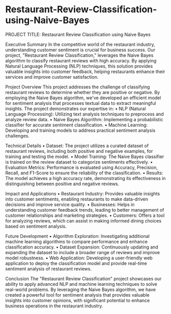# Restaurant-Review-Classification-using-Naive-Bayes

PROJECT TITLE: Restaurant Review Classification using Naive Bayes

Executive Summary
In the competitive world of the restaurant industry, understanding customer sentiment is crucial for business success. Our project, "Restaurant Review Classification," leverages the Naive Bayes algorithm to classify restaurant reviews with high accuracy. By applying Natural Language Processing (NLP) techniques, this solution provides valuable insights into customer feedback, helping restaurants enhance their services and improve customer satisfaction.

Project Overview
This project addresses the challenge of classifying restaurant reviews to determine whether they are positive or negative. By employing the Naive Bayes algorithm, we've developed an efficient model for sentiment analysis that processes textual data to extract meaningful insights. The project demonstrates our expertise in:
•	NLP (Natural Language Processing): Utilizing text analysis techniques to preprocess and analyze review data.
•	Naive Bayes Algorithm: Implementing a probabilistic classifier for accurate sentiment classification.
•	Machine Learning: Developing and training models to address practical sentiment analysis challenges.

Technical Details
•	Dataset: The project utilizes a curated dataset of restaurant reviews, including both positive and negative examples, for training and testing the model.
•	Model Training: The Naive Bayes classifier is trained on the review dataset to categorize sentiments effectively.
•	Evaluation Metrics: Performance is evaluated using Accuracy, Precision, Recall, and F1-Score to ensure the reliability of the classification.
•	Results: The model achieves a high accuracy rate, demonstrating its effectiveness in distinguishing between positive and negative reviews.


Impact and Applications
•	Restaurant Industry: Provides valuable insights into customer sentiments, enabling restaurants to make data-driven decisions and improve service quality.
•	Businesses: Helps in understanding customer feedback trends, leading to better management of customer relationships and marketing strategies.
•	Customers: Offers a tool for analyzing reviews, which can assist in making informed dining choices based on sentiment analysis.

Future Development
•	Algorithm Exploration: Investigating additional machine learning algorithms to compare performance and enhance classification accuracy.
•	Dataset Expansion: Continuously updating and expanding the dataset to include a broader range of reviews and improve model robustness.
•	Web Application: Developing a user-friendly web application to deploy the classification model and provide real-time sentiment analysis of restaurant reviews.

Conclusion
The "Restaurant Review Classification" project showcases our ability to apply advanced NLP and machine learning techniques to solve real-world problems. By leveraging the Naive Bayes algorithm, we have created a powerful tool for sentiment analysis that provides valuable insights into customer opinions, with significant potential to enhance business operations in the restaurant industry.
